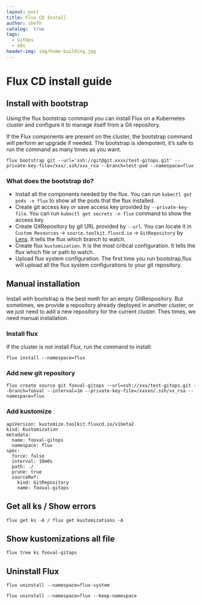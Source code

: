 ```yaml
---
layout: post
title: Flux CD Install
author: shefh
catalog:  true
tags:
  - GitOps
  - k8s
header-img: img/home-building.jpg
---
```


# Flux CD install guide


## Install with bootstrap

Using the flux bootstrap command you can install Flux on a Kubernetes cluster and configure it to manage itself from a Git repository.

If the Flux components are present on the cluster, the bootstrap command will perform an upgrade if needed. The bootstrap is idempotent, it’s safe to run the command as many times as you want.

```
flux bootstrap git --url='ssh://git@git.xxxx/test-gitops.git' --private-key-file=/xxx/.ssh/xxx_rsa --branch=test-pod --namespace=flux
```

### What does the bootstrap do?

 * Install all the components needed by the flux. You can run `kubectl get pods -n flux` to show all the pods that the flux installed.
 * Create git access key or save access key provided by `--private-key-file`. You can run `kubectl get secrets -n flux` command to show the access key.
 * Create GitRepository by git URL provided by `--url`. You can locate it in `Custom Resources` -> `source.toolkit.fluxcd.io` -> `GitRepository` by [Lens](https://github.com/lensapp/lens). It tells the flux which branch to watch.
 * Create flux `kustomization`. It is the most critical configuration. It tells the flux which file or path to watch.
 * Upload flux system configuration. The first time you run bootstrap,flux will upload all the flux system configurations to your git repository.

## Manual installation

Install with bootstrap is the best meth for an empty GitRespository. But sometimes, we provide a repository already deployed in another cluster, or we just need to add a new repository for the current cluster. Thes times, we need manual installation.


### Install flux
If the cluster is not install Flux, run the command to install:

```
flux install --namespace=flux
```

### Add new git repository

```
flux create source git fooval-gitops --url=ssh://xxx/test-gitops.git --branch=fooval --interval=1m --private-key-file=/xxxxn/.ssh/xx_rsa --namespace=flux
```

### Add kustomize

```
apiVersion: kustomize.toolkit.fluxcd.io/v1beta2
kind: Kustomization
metadata:
  name: fooval-gitops
  namespace: flux
spec:
  force: false
  interval: 10m0s
  path: ./
  prune: true
  sourceRef:
    kind: GitRepository
    name: fooval-gitops
```

## Get all ks / Show errors

```
flux get ks -A / flux get kustomizations -A
```

## Show kustomizations all file

```
flux tree ks fooval-gitops
```

## Uninstall Flux

```
flux uninstall --namespace=flux-system

flux uninstall --namespace=flux --keep-namespace
```
